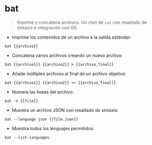 # bat

> Imprime y concatena archivos.
> Un clon de `cat` con resaltado de sintaxis e integración con Git.

- Imprime los contenidos de un archivo a la salida estándar:

`bat {{archivo}}`

- Concatena varios archivos creando un nuevo archivo:

`bat {{archivo1}} {{archivo2}} > {{archivo_final}}`

- Añade múltiples archivos al final de un archivo objetivo:

`bat {{archivo1}} {{archivo2}} >> {{archivo_final}}`

- Numera las lineas del archivo:

`bat -n {{file}}`

- Muestra un archivo JSON con resaltado de sintaxis:

`bat --language json {{file.json}}`

- Muestra todos los lenguajes permitidos:

`bat --list-languages`
